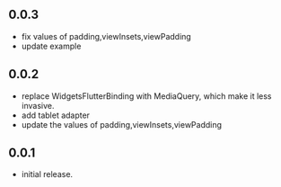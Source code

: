 ## 0.0.3
* fix values of padding,viewInsets,viewPadding
* update example

## 0.0.2
* replace WidgetsFlutterBinding with MediaQuery, which make it less invasive.
* add tablet adapter
* update the values of padding,viewInsets,viewPadding

## 0.0.1

* initial release.
